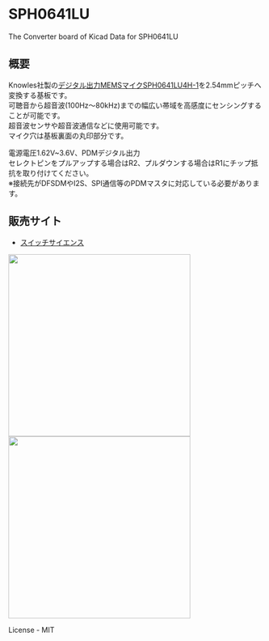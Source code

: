 # SPH0641LU
The Converter board of Kicad Data for SPH0641LU

## 概要
Knowles社製の[デジタル出力MEMSマイクSPH0641LU4H-1][1]を2.54mmピッチへ変換する基板です。  
可聴音から超音波(100Hz～80kHz)までの幅広い帯域を高感度にセンシングすることが可能です。  
超音波センサや超音波通信などに使用可能です。  
マイク穴は基板裏面の丸印部分です。  



電源電圧1.62V~3.6V、PDMデジタル出力  
セレクトピンをプルアップする場合はR2、プルダウンする場合はR1にチップ抵抗を取り付けてください。  
※接続先がDFSDMやI2S、SPI通信等のPDMマスタに対応している必要があります。　　

## 販売サイト
  * [スイッチサイエンス][2]

<img src="https://github.com/meerstern/SPH0641LU/blob/master/SPH0641LU.png" width="360">


<img src="https://github.com/meerstern/SPH0641LU/blob/master/SPH0641LU2.png" width="360">

License - MIT


[1]: https://www.digikey.jp/product-detail/ja/knowles/SPH0641LU4H-1/423-1402-1-ND/5332430 "*1"
[2]: https://www.switch-science.com/products/3379
